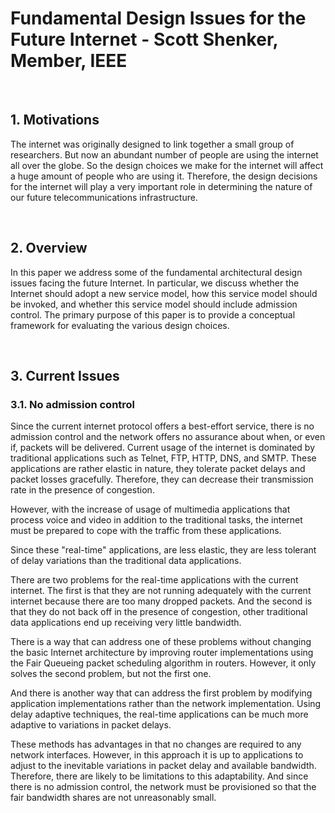 # Fundamental Design Issues for the Future Internet - Scott Shenker, Member, IEEE

<br/>

## 1. Motivations

The internet was originally designed to link together a small group of researchers. But now an abundant number of people are using the internet all over the globe. So the design choices we make for the internet will affect a huge amount of people who are using it. Therefore, the design decisions for the internet will play a very important role in determining the nature of our future telecommunications infrastructure.

<br/>

## 2. Overview

In this paper we address some of the fundamental architectural design issues facing the future Internet. In particular, we discuss whether the
Internet should adopt a new service model, how this service model should be invoked, and whether this service model should include admission control. The primary purpose of this paper is to provide a conceptual framework for evaluating the various design choices.

<br/>

## 3. Current Issues

### 3.1. No admission control

Since the current internet protocol offers a best-effort service, there is no admission control and the network offers no assurance about when, or even if, packets will be delivered. Current usage of the internet is dominated by traditional applications such as Telnet, FTP, HTTP, DNS, and SMTP. These applications are rather elastic in nature, they tolerate packet delays and packet losses gracefully. Therefore, they can decrease their transmission rate in the presence of congestion.

However, with the increase of usage of multimedia applications that process voice and video in addition to the traditional tasks, the internet must be prepared to cope with the traffic from these applications.

Since these "real-time" applications, are less elastic, they are less tolerant of delay variations than the traditional data applications.

There are two problems for the real-time applications with the current internet. The first is that they are not running adequately with the current internet because there are too many dropped packets. And the second is that they do not back off in the presence of congestion, other traditional data applications end up receiving very little bandwidth. 

There is a way that can address one of these problems without changing the basic Internet architecture by improving router implementations using the Fair Queueing packet scheduling algorithm in routers. However, it only solves the second problem, but not the first one.

And there is another way that can address the first problem by modifying application implementations rather than the network implementation. Using delay adaptive techniques, the real-time applications can be much more adaptive to variations in packet delays.

These methods has advantages in that no changes are required to any network interfaces. However, in this approach it is up to applications to adjust to the inevitable variations in packet delay and available bandwidth. Therefore, there are likely to be limitations to this adaptability. And since there is no admission control, the network must be provisioned so that the fair bandwidth shares are not unreasonably small.












